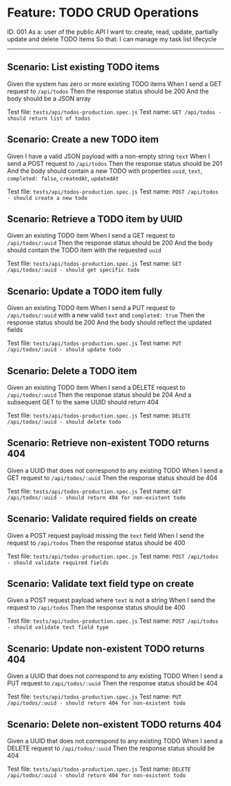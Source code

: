 # Feature: TODO CRUD Operations

ID: 001
As a: user of the public API
I want to: create, read, update, partially update and delete TODO items
So that: I can manage my task list lifecycle

---

## Scenario: List existing TODO items
Given the system has zero or more existing TODO items
When I send a GET request to `/api/todos`
Then the response status should be 200
And the body should be a JSON array

Test file: `tests/api/todos-production.spec.js`
Test name: `GET /api/todos - should return list of todos`

## Scenario: Create a new TODO item
Given I have a valid JSON payload with a non-empty string `text`
When I send a POST request to `/api/todos`
Then the response status should be 201
And the body should contain a new TODO with properties `uuid`, `text`, `completed: false`, `createdAt`, `updatedAt`

Test file: `tests/api/todos-production.spec.js`
Test name: `POST /api/todos - should create a new todo`

## Scenario: Retrieve a TODO item by UUID
Given an existing TODO item
When I send a GET request to `/api/todos/:uuid`
Then the response status should be 200
And the body should contain the TODO item with the requested `uuid`

Test file: `tests/api/todos-production.spec.js`
Test name: `GET /api/todos/:uuid - should get specific todo`

## Scenario: Update a TODO item fully
Given an existing TODO item
When I send a PUT request to `/api/todos/:uuid` with a new valid `text` and `completed: true`
Then the response status should be 200
And the body should reflect the updated fields

Test file: `tests/api/todos-production.spec.js`
Test name: `PUT /api/todos/:uuid - should update todo`

## Scenario: Delete a TODO item
Given an existing TODO item
When I send a DELETE request to `/api/todos/:uuid`
Then the response status should be 204
And a subsequent GET to the same UUID should return 404

Test file: `tests/api/todos-production.spec.js`
Test name: `DELETE /api/todos/:uuid - should delete todo`

## Scenario: Retrieve non-existent TODO returns 404
Given a UUID that does not correspond to any existing TODO
When I send a GET request to `/api/todos/:uuid`
Then the response status should be 404

Test file: `tests/api/todos-production.spec.js`
Test name: `GET /api/todos/:uuid - should return 404 for non-existent todo`

## Scenario: Validate required fields on create
Given a POST request payload missing the `text` field
When I send the request to `/api/todos`
Then the response status should be 400

Test file: `tests/api/todos-production.spec.js`
Test name: `POST /api/todos - should validate required fields`

## Scenario: Validate text field type on create
Given a POST request payload where `text` is not a string
When I send the request to `/api/todos`
Then the response status should be 400

Test file: `tests/api/todos-production.spec.js`
Test name: `POST /api/todos - should validate text field type`

## Scenario: Update non-existent TODO returns 404
Given a UUID that does not correspond to any existing TODO
When I send a PUT request to `/api/todos/:uuid`
Then the response status should be 404

Test file: `tests/api/todos-production.spec.js`
Test name: `PUT /api/todos/:uuid - should return 404 for non-existent todo`

## Scenario: Delete non-existent TODO returns 404
Given a UUID that does not correspond to any existing TODO
When I send a DELETE request to `/api/todos/:uuid`
Then the response status should be 404

Test file: `tests/api/todos-production.spec.js`
Test name: `DELETE /api/todos/:uuid - should return 404 for non-existent todo`

